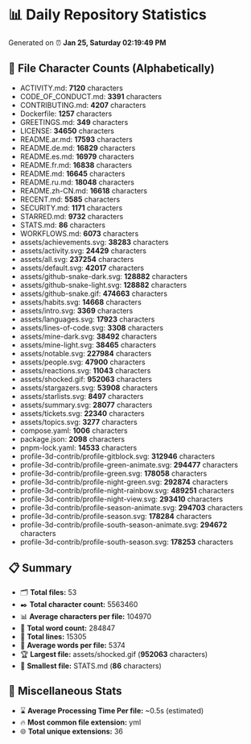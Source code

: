 # 📊 Daily Repository Statistics
Generated on ⏰ **Jan 25, Saturday 02:19:49 PM**

## 📂 File Character Counts (Alphabetically)
- ACTIVITY.md: **7120** characters
- CODE_OF_CONDUCT.md: **3391** characters
- CONTRIBUTING.md: **4207** characters
- Dockerfile: **1257** characters
- GREETINGS.md: **349** characters
- LICENSE: **34650** characters
- README.ar.md: **17593** characters
- README.de.md: **16829** characters
- README.es.md: **16979** characters
- README.fr.md: **16838** characters
- README.md: **16645** characters
- README.ru.md: **18048** characters
- README.zh-CN.md: **16618** characters
- RECENT.md: **5585** characters
- SECURITY.md: **1171** characters
- STARRED.md: **9732** characters
- STATS.md: **86** characters
- WORKFLOWS.md: **6073** characters
- assets/achievements.svg: **38283** characters
- assets/activity.svg: **24429** characters
- assets/all.svg: **237254** characters
- assets/default.svg: **42017** characters
- assets/github-snake-dark.svg: **128882** characters
- assets/github-snake-light.svg: **128882** characters
- assets/github-snake.gif: **474663** characters
- assets/habits.svg: **14668** characters
- assets/intro.svg: **3369** characters
- assets/languages.svg: **17923** characters
- assets/lines-of-code.svg: **3308** characters
- assets/mine-dark.svg: **38492** characters
- assets/mine-light.svg: **38465** characters
- assets/notable.svg: **227984** characters
- assets/people.svg: **47900** characters
- assets/reactions.svg: **11043** characters
- assets/shocked.gif: **952063** characters
- assets/stargazers.svg: **53908** characters
- assets/starlists.svg: **8497** characters
- assets/summary.svg: **28077** characters
- assets/tickets.svg: **22340** characters
- assets/topics.svg: **3277** characters
- compose.yaml: **1006** characters
- package.json: **2098** characters
- pnpm-lock.yaml: **14533** characters
- profile-3d-contrib/profile-gitblock.svg: **312946** characters
- profile-3d-contrib/profile-green-animate.svg: **294477** characters
- profile-3d-contrib/profile-green.svg: **178058** characters
- profile-3d-contrib/profile-night-green.svg: **292874** characters
- profile-3d-contrib/profile-night-rainbow.svg: **489251** characters
- profile-3d-contrib/profile-night-view.svg: **293410** characters
- profile-3d-contrib/profile-season-animate.svg: **294703** characters
- profile-3d-contrib/profile-season.svg: **178284** characters
- profile-3d-contrib/profile-south-season-animate.svg: **294672** characters
- profile-3d-contrib/profile-south-season.svg: **178253** characters

## 📋 Summary
- 🗂️ **Total files:** 53
- ✒️ **Total character count:** 5563460
- 📊 **Average characters per file:** 104970
- 📝 **Total word count:** 284847
- 🧾 **Total lines:** 15305
- 📐 **Average words per file:** 5374
- 🏆 **Largest file:** assets/shocked.gif (**952063** characters)
- 🥉 **Smallest file:** STATS.md (**86** characters)

## 🌟 Miscellaneous Stats
- ⌛ **Average Processing Time Per file:** ~0.5s (estimated)
- 🔥 **Most common file extension:** yml
- 🌐 **Total unique extensions:** 36
